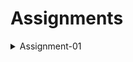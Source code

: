 # Assignments

<details>
  <summary>Assignment-01</summary>
  
  - [Profile Card](https://github.com/NahidHassanOfficial/Assignments/tree/main/Assignment-01/profile_card).
  - [Simple Calculator](https://github.com/NahidHassanOfficial/Assignments/tree/main/Assignment-01/calculator)
  - [Bank App](https://github.com/NahidHassanOfficial/Assignments/tree/main/Assignment-01/bank_app)
</details>
